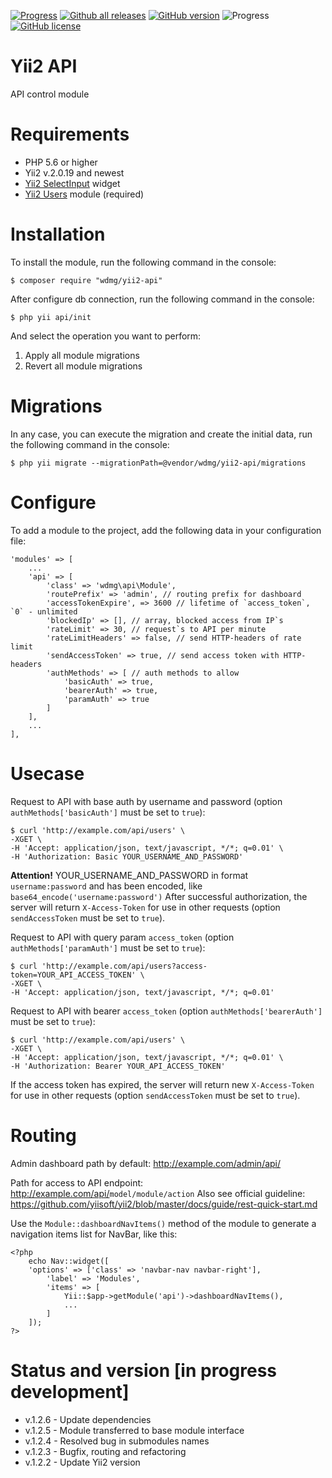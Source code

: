 [![Progress](https://img.shields.io/badge/required-Yii2_v2.0.13-blue.svg)](https://packagist.org/packages/yiisoft/yii2)
[![Github all releases](https://img.shields.io/github/downloads/wdmg/yii2-api/total.svg)](https://GitHub.com/wdmg/yii2-api/releases/)
[![GitHub version](https://badge.fury.io/gh/wdmg/yii2-api.svg)](https://github.com/wdmg/yii2-api)
![Progress](https://img.shields.io/badge/progress-in_development-red.svg)
[![GitHub license](https://img.shields.io/github/license/wdmg/yii2-api.svg)](https://github.com/wdmg/yii2-api/blob/master/LICENSE)

# Yii2 API
API control module

# Requirements 
* PHP 5.6 or higher
* Yii2 v.2.0.19 and newest
* [Yii2 SelectInput](https://github.com/wdmg/yii2-selectinput) widget
* [Yii2 Users](https://github.com/wdmg/yii2-users) module (required)

# Installation
To install the module, run the following command in the console:

`$ composer require "wdmg/yii2-api"`

After configure db connection, run the following command in the console:

`$ php yii api/init`

And select the operation you want to perform:
  1) Apply all module migrations
  2) Revert all module migrations

# Migrations
In any case, you can execute the migration and create the initial data, run the following command in the console:

`$ php yii migrate --migrationPath=@vendor/wdmg/yii2-api/migrations`

# Configure
To add a module to the project, add the following data in your configuration file:

    'modules' => [
        ...
        'api' => [
            'class' => 'wdmg\api\Module',
            'routePrefix' => 'admin', // routing prefix for dashboard
            'accessTokenExpire', => 3600 // lifetime of `access_token`, `0` - unlimited
            'blockedIp' => [], // array, blocked access from IP`s
            'rateLimit' => 30, // request`s to API per minute
            'rateLimitHeaders' => false, // send HTTP-headers of rate limit
            'sendAccessToken' => true, // send access token with HTTP-headers
            'authMethods' => [ // auth methods to allow
                'basicAuth' => true,
                'bearerAuth' => true,
                'paramAuth' => true
            ]
        ],
        ...
    ],

# Usecase

Request to API with base auth by username and password (option `authMethods['basicAuth']` must be set to `true`):

    $ curl 'http://example.com/api/users' \
    -XGET \
    -H 'Accept: application/json, text/javascript, */*; q=0.01' \
    -H 'Authorization: Basic YOUR_USERNAME_AND_PASSWORD'
    
<b>Attention!</b> YOUR_USERNAME_AND_PASSWORD in format `username:password` and has been encoded, like `base64_encode('username:password')`
After successful authorization, the server will return `X-Access-Token` for use in other requests (option `sendAccessToken` must be set to `true`).


Request to API with query param `access_token` (option `authMethods['paramAuth']` must be set to `true`):

    $ curl 'http://example.com/api/users?access-token=YOUR_API_ACCESS_TOKEN' \
    -XGET \
    -H 'Accept: application/json, text/javascript, */*; q=0.01'

Request to API with bearer `access_token` (option `authMethods['bearerAuth']` must be set to `true`):

    $ curl 'http://example.com/api/users' \
    -XGET \
    -H 'Accept: application/json, text/javascript, */*; q=0.01' \
    -H 'Authorization: Bearer YOUR_API_ACCESS_TOKEN'

If the access token has expired, the server will return new `X-Access-Token` for use in other requests (option `sendAccessToken` must be set to `true`).

# Routing

Admin dashboard path by default: http://example.com/admin/api/

Path for access to API endpoint: http://example.com/api/<code>model/module/action</code>
Also see official guideline: https://github.com/yiisoft/yii2/blob/master/docs/guide/rest-quick-start.md

Use the `Module::dashboardNavItems()` method of the module to generate a navigation items list for NavBar, like this:

    <?php
        echo Nav::widget([
        'options' => ['class' => 'navbar-nav navbar-right'],
            'label' => 'Modules',
            'items' => [
                Yii::$app->getModule('api')->dashboardNavItems(),
                ...
            ]
        ]);
    ?>

# Status and version [in progress development]
* v.1.2.6 - Update dependencies
* v.1.2.5 - Module transferred to base module interface
* v.1.2.4 - Resolved bug in submodules names
* v.1.2.3 - Bugfix, routing and refactoring
* v.1.2.2 - Update Yii2 version
